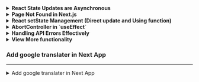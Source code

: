 <details>
<summary><b>React State Updates are Asynchronous</b></summary>


## **React State Updates are Asynchronous**

### **State Updates are Asynchronous**

In React, `useState` updates are asynchronous and do not immediately reflect in the current render.

### **Issue**

Trying to use the state immediately after calling the state setter will show the old value, not the updated one.

### **Solution 1: Use `useEffect`**

Use the `useEffect` hook to perform actions with the updated state:

```jsx
useEffect(() => {
  // Actions with updated state
  console.log(count);
}, [count]); // Runs when `count` changes
```
### **Solution 2:** Use a functional update to compute new state based on the previous state:

```jsx
const handleClick = () => {
  setCount(prevCount => {
    console.log(prevCount); // Logs previous count
    return prevCount + 1;
  });
};

```

### **useReducer**
Similar to `useState`, updates to state in `useReducer` are `asynchronous`.

**Issue:** Trying to access the updated state immediately after dispatching an action may show the old state.

**Solution:**

Use useEffect to perform actions with the updated state if needed.
Use a callback or middleware to handle complex state changes if necessary.


**Summary :** To handle the updated state correctly, use useEffect for side effects or functional updates for state calculations.


</details>


<details>
<summary><b>Page Not Found in Next.js</b></summary>

In Next.js, to handle a "Page Not Found" scenario, you can create a `not-found.tsx` file in the `app` folder or in the respective page folder, just like a regular component.

Here's how you can use it:

```tsx
import { notFound } from "next/navigation";

export default function IndividualBlog({ individualBlog }: { individualBlog: blogType }) {
  if (!individualBlog) {
    return notFound();
  }
  // Render your component here
}
```
</details>

<details>
<summary> <b> React setState Management (Direct update and Using function) </b></summary>

**Always Use the Functional Version of `setState`:**
- When updating state in React, especially if the new state depends on the previous state, it's best to use the functional version of `setState`.
- React batches multiple state updates within the same event handler or lifecycle method, which means if you use the regular `setState`, some updates might be lost.
  
  **Example:**
  ```jsx
  // Incorrect way (might cause bugs if count depends on previous state)
  setCount(count + 1);
  setCount(count + 1); 

  // Correct way
  setCount(prevCount => prevCount + 1);
  setCount(prevCount => prevCount + 1);
  ```
  In the correct version, React ensures that `prevCount` is up-to-date each time the state is set.

</details>

<details>
<summary><b>AbortController in `useEffect`</b></summary>

**Use Case:**
- `AbortController` is useful for canceling ongoing network requests when a component unmounts or when a new request needs to replace the old one.
- This prevents memory leaks and ensures that outdated requests do not affect your app's behavior.

**Scenario:**
- Suppose you have a search feature that makes an API call every time the user types a character. If the user types quickly, the previous requests should be aborted to avoid unnecessary processing and potential bugs.

**Example:**
```jsx
import { useEffect, useState } from 'react';

function SearchComponent() {
  const [query, setQuery] = useState('');
  const [results, setResults] = useState([]);

  useEffect(() => {
    const controller = new AbortController();

    const fetchData = async () => {
      try {
        const response = await fetch(`https://api.example.com/search?q=${query}`, {
          signal: controller.signal
        });
        const data = await response.json();
        setResults(data.results);
      } catch (err) {
        if (err.name === 'AbortError') {
          console.log('Request aborted');
        } else {
          console.error('Fetch error:', err);
        }
      }
    };

    if (query) {
      fetchData();
    }

    // Cleanup function to abort the fetch if the component unmounts or query changes
    return () => {
      controller.abort();
    };
  }, [query]);

  return (
    <div>
      <input value={query} onChange={(e) => setQuery(e.target.value)} />
      <ul>
        {results.map(result => (
          <li key={result.id}>{result.name}</li>
        ))}
      </ul>
    </div>
  );
}
```

**Related Points:**
- The `AbortController` is especially useful in scenarios where network requests are frequent, such as search inputs, infinite scrolling, or any component that re-fetches data based on user interaction.
- Always remember to clean up the controller in the return statement of `useEffect` to avoid trying to update the state after the component has unmounted.
</details>


<details>

<summary><b>Handling API Errors Effectively</b></summary>

### **Handling API Errors Effectively**

#### **Scenario:**
When interacting with APIs, you may encounter situations where the server returns an error status code (e.g., 404 Not Found, 500 Internal Server Error) without throwing a JavaScript error. This happens because the server responds with an error in the body but does not throw a network-level exception that would be caught by a `catch` block.

#### **Example:**

Imagine you have an API endpoint `/api/user` that occasionally returns a 404 error when the user is not found. A `fetch` request to this endpoint might return an error status but not throw an exception.

```javascript
async function fetchUserData(userId) {
  try {
    const response = await fetch(`/api/user/${userId}`);
    if (!response.ok) {
      // Handle non-success status codes
      return null; // Return null to indicate an error
    }
    const data = await response.json();
    return data;
  } catch (error) {
    console.error("Fetch error:", error);

  }
}
```

#### **Solution:**

1. **Check Response Status:**
   Use `response.ok` to determine if the HTTP response indicates success (status code 200-299). If not, handle the error case by returning a sentinel value like `null`.

   ```javascript
   if (!response.ok) {
     return null; // Indicates an error status
   }
   ```

2. **Handle Errors on the Frontend:**
   Check for the sentinel value (e.g., `null`) on the frontend and take appropriate action, such as displaying an error message to the user.

   ```javascript
   async function loadUser(userId) {
     const user = await fetchUserData(userId);
     if (user === null) {
       console.log("Failed to fetch user data.");
     } else {
       console.log("User data:", user);
       // Process the fetched user data
     }
   }
   ```

#### **Reason:**

- **Non-Exception Errors:**
  HTTP status errors (like 404 or 500) are part of the response object, not JavaScript exceptions. Therefore, `catch` blocks will not handle them unless they are network-level errors (e.g., a failed network request).

- **Graceful Error Handling:**
  By checking `response.ok`, you can handle HTTP errors directly and avoid assuming that all non-successful responses will throw exceptions. This approach helps in managing UI states or fallback logic effectively.

- **User Experience:**
  Handling errors gracefully improves user experience by providing meaningful feedback rather than failing silently or crashing.

#### **Additional Notes:**

- **Fallback Values:**
  Using `null` or other fallback values helps in distinguishing between successful and failed responses.

- **Network Errors:**
  Ensure that network-level issues are also handled by a `catch` block, which catches errors such as connectivity issues.

- **Consistency:**
  Keep error handling consistent across different API calls in your application to maintain a uniform approach to managing failures.

</details>

<details>

<summary> <b>View More functionality</b> </summary>

```js
const [productList, setProductList] = useState(products);
const [visibleCount, setVisibleCount] = useState(8);
const [page, setPage] = useState(1);
const [loading, setLoading] = useState(false);
const [viewMore, setViewMore] = useState(true);

const loadMoreBlogs = async () => {
  try {
    setLoading(true);
    const newVisibleCount = visibleCount + 4;

    if (newVisibleCount > productList.length && productList.length % 8 === 0) {
      const newBlogs = await getProducts(page, 8);
      if (newBlogs.length > 0) {
        setProductList(prevProducts => [...prevProducts, ...newBlogs]);
        setPage(prevPage => prevPage + 1);
      } else {
        setVisibleCount(productList.length);
      }
    } else if (productList.length < visibleCount) {
      setViewMore(false);
    }

    setVisibleCount(newVisibleCount);

    if (productList.length < visibleCount) {
      console.log("Condition met");
      setViewMore(false);
    }

    setLoading(false);
  } catch (error) {
    setLoading(false);
  }
};

useEffect(() => {
  if (productList.length < visibleCount) {
    setViewMore(false);
  }
}, [productList, visibleCount]);
```
</details>


### Add google translater in Next App
---

<details>

<summary>Add google translater in Next App</summary>


1. Make a GoogleTranslate.tsx component 

```tsx

"use client";

import { useEffect } from "react";

declare global {
  interface Window {
    google: any;
    googleTranslateElementInit: () => void;
  }
}

const GoogleTranslate: React.FC = () => {
  useEffect(() => {
    if (!window.googleTranslateElementInit) {
    const googleTranslateElementInit = () => {
      if (window.google && window.google.translate) {
        new window.google.translate.TranslateElement(
          {
            pageLanguage: "en",
            layout: window.google.translate.TranslateElement.InlineLayout.HORIZONTAL,
            autoDisplay: false // Prevent automatic display of the widget
          },
          "google_translate_element"
        );
      }
    };

    const addScript = () => {
      const script = document.createElement("script");
      script.type = "text/javascript";
      script.async = true;
      script.src = "//translate.google.com/translate_a/element.js?cb=googleTranslateElementInit";
      document.body.appendChild(script);
      window.googleTranslateElementInit = googleTranslateElementInit;
    };

    addScript();
  }
  }, []);

  return <div id="google_translate_element" className="flex"></div>;
};

export default GoogleTranslate;

```

2. Add it in the layout

```tsx
export default async function RootLayout({
  children,
}: Readonly<{
  children: React.ReactNode;
}>) {
  const settingData = await getSettingData()
  return (
    <html lang="en">
      <body className={}>
      <GoogleTranslate/> //here
        <PageTop settingData={settingData} />
        <Suspense fallback={<Loading />}>
          {children}
        </Suspense>
        <Footer/>
        <FooterBottom />
      </body>
    </html>
  );
}
```

3. Some style in global.css (not mendetory)
```css

#google_translate_element {
    display: flex;
    align-items: center;
  }
  
.goog-te-gadget {
    display: flex;
  }
.goog-te-menu-frame {
    display: none !important;
  }
  
```

</details>